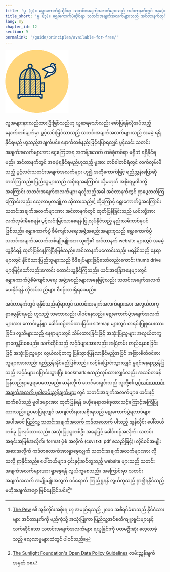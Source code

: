 ```yaml
---
title: 'မူ (၃)။ ရွေးကောက်ပွဲဆိုင်ရာ သတင်းအချက်အလက်များသည် အင်တာနက်တွင် အခမဲ့ရနိုင်သည့်အခါ ပွင့်လင်းမြင်သာမှုရှိသည်။ '
title_short: 'မူ (၃)။ ရွေးကောက်ပွဲဆိုင်ရာ သတင်းအချက်အလက်များသည် အင်တာနက်တွင် အခမဲ့ရနိုင်သည့်အခါ ပွင့်လင်းမြင်သာမှုရှိသည်။ '
lang: my
chapter_id: 12
section: 9
permalink: '/guide/principles/available-for-free/'
---
```


![Available for free on the internet](/assets/images/inventory/principles/available-for-free.png)

လူအများနားလည်ထားပြီးဖြစ်သည်ဟု ယူဆရသော်လည်း ဖော်ပြရန်လိုအပ်သည့် နောက်တစ်ချက်မှာ ပွင့်လင်းမြင်သာသည့် သတင်းအချက်အလက်များသည် အခမဲ့ ရရှိနိုင်ရမည် ဟူသည့်အချက်ပင်။ နောက်တစ်နည်းဖြင့်ပြောရလျှင် ပွင့်လင်း သတင်းအချက်အလက်များအား ငွေကြေးအရ အကန့်အသတ် တစ်စုံတစ်ရာ မရှိဘဲ ရရှိနိုင်ရမည်။ အင်တာနက်တွင် အခမဲ့ရနိုင်ရမည်ဟူသည့် မူအား တစ်ခါတစ်ရံတွင် လက်လှမ်းမီသည့် ပွင့်လင်းသတင်းအချက်အလက်များ ဟူ၍ အတိုကောက်ဖြင့် ရည်ညွှန်းပြောဆိုတတ်ကြသည်။ ပြည်သူများသည် အစိုးရအကြောင်း သို့မဟုတ် အစိုးရမူဝါဒတို့အကြောင်း သတင်းအချက်အလက်များ ရလိုသည့်အခါ အင်တာနက်တွင် ရှာဖွေတတ်ကြကြောင်းလည်း လေ့လာမှုတချို့က ဆိုထားသည်။[^1] ထို့ကြောင့် ရွေးကောက်ပွဲအကြောင်း သတင်းအချက်အလက်များအား အင်တာနက်တွင် ထုတ်ပြန်ခြင်းသည် ယင်းတို့အား လက်လှမ်းမီစေရန်၊ ပွင့်လင်းမြင်သာစေရန် ပြုလုပ်နိုင်သည့် နည်းလမ်းတစ်ခုပင် ဖြစ်သည်။ ရွေးကောက်ပွဲ စီမံကျင်းပရေးအဖွဲ့အစည်းအများစုသည် ရွေးကောက်ပွဲ သတင်းအချက်အလက်တစ်မျိုးမျိုးအား သူတို့၏ အင်တာနက် website များတွင် အခမဲ့ယူနိုင်ရန် ထုတ်ပြန်နေကြပြီးဖြစ်သည်။ အင်တာနက်မကောင်းသည့်၊ မရနိုင်သည့် နေရာများတွင် နိုင်ငံသားပြည်သူများသည် စီဒီချပ်များဖြင့်သော်လည်းကောင်း thumb drive များဖြင့်သော်လည်းကောင်း တောင်းယူနိုင်ကြသည်။ ယင်းအခြေအနေများတွင် ရွေးကောက်ပွဲစီမံကျင်းပရေး အဖွဲ့အစည်းများအနေဖြင့်လည်း သတင်းအချက်အလက် ပေးနိုင်ရန် လိုအပ်သည်များ စီစဉ်ထားရှိရပေမည်။

အင်တာနက်တွင် ရနိုင်သည်ဆိုရာတွင် သတင်းအချက်အလက်များအား အလွယ်တကူရှာဖွေနိုင်ရမည် ဟူသည့် သဘောလည်း ပါဝင်နေသည်။ ရွေးကောက်ပွဲအချက်အလက်များအား ကောင်းမွန်စွာ ခေါင်းစဉ်တပ်ထားခြင်း၊ sitemap များတွင် စာရင်းပြုစုပေးထားခြင်း၊ လူသိများသည့် နေရာများတွင် သိမ်းထားခြင်းဖြင့် အသုံးပြုသူများ အလွယ်တကူ ရှာတွေ့နိုင်စေမည်။ သက်ဆိုင်သည့် လင့်ခ်များအားလည်း အမြဲတမ်း တည်နေစေခြင်းဖြင့် အသုံးပြုသူများ လွယ်လင့်တကူ ပြန်သွားပြန်လာနိုင်မည့်အပြင် အခြားစိတ်ဝင်စားသူများအားလည်း ရည်ညွှန်းနိုင်မည်ဖြစ်သည်။ လင့်ခ်ပြောင်းသွားလျှင် မူရင်းနေရာညွှန်ပြသည့် လင့်ခ်များ ပြောင်းသွားပြီး bookmark စသည်လုပ်ထားလျှင်လည်း အသစ်တဖန် ပြန်လည်ရှာဖွေရပေတော့မည်။ ဆန်းလိုက် ဖောင်ဒေးရှင်းသည် သူတို့၏ [ပွင့်လင်းသတင်းအချက်အလက် မူဝါလမ်းညွန်ချက်များ](http://sunlightfoundation.com/opendataguidelines/#data-portals-and-websites) တွင် သတင်းအချက်အလက်များ၊ ယင်းနှင့်ဆက်စပ်သည် မူဝါဒများအား ထုတ်ပြန်ရန် ဗဟိုနေရာတစ်ခုထားသင့်ကြောင့်အကြံပြုထားသည်။ ဥပမာပြရလျှင် အာဂျင်တီးနားအစိုးရသည် ရွေးကောက်ပွဲရလာဒ်များ အပါအဝင် ပြည်သူ့ [သတင်းအချက်အလက် ကဒ်တလောက်](http://datospublicos.gob.ar/data/dataset) ပါသည့် အွန်လိုင်း ပေါ်တယ်တစ်ခု ပြလုပ်ထားသည်။ အသုံးပြုသူတစ်ဦး အနေဖြင့် ခေါင်းစဉ်အလိုက်၊ သတင်းအရင်းအမြစ်အလိုက်၊ format ပုံစံ အလိုက် (csv၊ txt၊ pdf စသည်ဖြင့်)၊ လိုင်စင်အမျိုးအစားအလိုက် ကဒ်တလောက်အားရှာဖွေလျှက် သတင်းအချက်အလက်များအား လိုသလို ရှာနိုင်သည်။ ပေါ်တယ်များ၊ ၄င်းနှင့်ဆင်တူသည့် website များသည် သတင်းအချက်အလက်များအား ရှာဖွေရန် လွယ်ကူစေသည်။ အကြောင်းမှာ သတင်းအချက်အလက် အမျိုးမျိုးအတွက် ဝင်ရောက် ကြည့်ရှုရန် လွယ်ကူသည့် ရှာ၍ရနိုင်သည့် ဗဟိုအချက်အချာ ဖြစ်နေခြင်းပင်။[^2]"

[^1]: [The Pew](http://www.pewinternet.org/2010/04/27/government-online/) ၏ အွန်လိုင်းအစိုးရ ဟု အမည်ရသည့် ၂၀၁၀ အစီရင်ခံစာသည် နိုင်ငံသားများ အင်တာနက်ကို မည်ကဲ့သို့ အသုံးပြုကာ ပြည်သူ့အင်စတီကျူးရှင်းများနှင့် သက်ဆိုင်သော သတင်းအချက်အလက်များ ရယူခြင်းကို ပထမဦးဆုံး လေ့လာခဲ့သည့် လေ့လာမှုများထဲတွင် ပါဝင်သည်။
[^2]: [The Sunlight Foundation's Open Data Policy Guidelines](http://sunlightfoundation.com/opendataguidelines/#data-portals-and-websites) လမ်းညွှန်ချက် အမှတ် ၁၈
